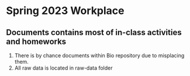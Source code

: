 # Spring 2023 Workplace
## Documents contains most of in-class activities and homeworks
1. There is by chance documents within Bio repository due to misplacing them. 
2. All raw data is located in raw-data folder